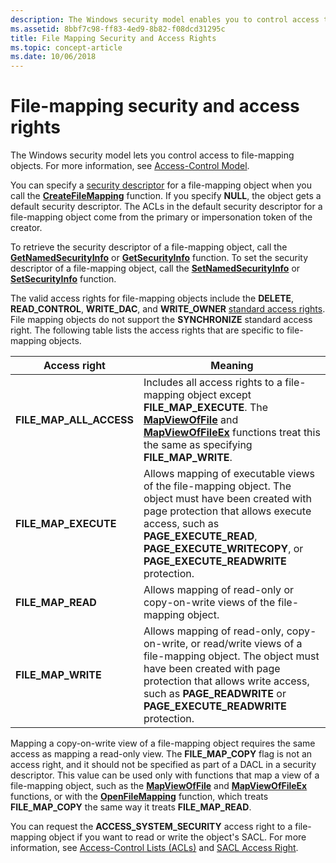 ```yaml
---
description: The Windows security model enables you to control access to file-mapping objects. For more information, see Access-Control Model.
ms.assetid: 8bbf7c98-ff83-4ed9-8b82-f08dcd31295c
title: File Mapping Security and Access Rights
ms.topic: concept-article
ms.date: 10/06/2018
---
```


# File-mapping security and access rights

The Windows security model lets you control access to file-mapping objects. For more information, see [Access-Control Model](../secauthz/access-control-model.md).

You can specify a [security descriptor](../secauthz/security-descriptors.md) for a file-mapping object when you call the [**CreateFileMapping**](/windows/desktop/api/WinBase/nf-winbase-createfilemappinga) function. If you specify **NULL**, the object gets a default security descriptor. The ACLs in the default security descriptor for a file-mapping object come from the primary or impersonation token of the creator.

To retrieve the security descriptor of a file-mapping object, call the [**GetNamedSecurityInfo**](/windows/win32/api/aclapi/nf-aclapi-getnamedsecurityinfoa) or [**GetSecurityInfo**](/windows/win32/api/aclapi/nf-aclapi-getsecurityinfo) function. To set the security descriptor of a file-mapping object, call the [**SetNamedSecurityInfo**](/windows/win32/api/aclapi/nf-aclapi-setnamedsecurityinfoa) or [**SetSecurityInfo**](/windows/win32/api/aclapi/nf-aclapi-setsecurityinfo) function.

The valid access rights for file-mapping objects include the **DELETE**, **READ\_CONTROL**, **WRITE\_DAC**, and **WRITE\_OWNER** [standard access rights](../secauthz/standard-access-rights.md). File mapping objects do not support the **SYNCHRONIZE** standard access right. The following table lists the access rights that are specific to file-mapping objects.

| Access right | Meaning |
|-|-|
| **FILE\_MAP\_ALL\_ACCESS** | Includes all access rights to a file-mapping object except **FILE\_MAP\_EXECUTE**. The [**MapViewOfFile**](/windows/win32/api/memoryapi/nf-memoryapi-mapviewoffile) and [**MapViewOfFileEx**](/windows/win32/api/memoryapi/nf-memoryapi-mapviewoffileex) functions treat this the same as specifying **FILE\_MAP\_WRITE**. |
| **FILE\_MAP\_EXECUTE** | Allows mapping of executable views of the file-mapping object. The object must have been created with page protection that allows execute access, such as **PAGE\_EXECUTE\_READ**, **PAGE\_EXECUTE\_WRITECOPY**, or **PAGE\_EXECUTE\_READWRITE** protection.  |
| **FILE\_MAP\_READ** | Allows mapping of read-only or copy-on-write views of the file-mapping object.  |
| **FILE\_MAP\_WRITE** | Allows mapping of read-only, copy-on-write, or read/write views of a file-mapping object. The object must have been created with page protection that allows write access, such as **PAGE\_READWRITE** or **PAGE\_EXECUTE\_READWRITE** protection. |

Mapping a copy-on-write view of a file-mapping object requires the same access as mapping a read-only view. The **FILE\_MAP\_COPY** flag is not an access right, and it should not be specified as part of a DACL in a security descriptor. This value can be used only with functions that map a view of a file-mapping object, such as the [**MapViewOfFile**](/windows/win32/api/memoryapi/nf-memoryapi-mapviewoffile) and [**MapViewOfFileEx**](/windows/win32/api/memoryapi/nf-memoryapi-mapviewoffileex) functions, or with the [**OpenFileMapping**](/windows/desktop/api/WinBase/nf-winbase-openfilemappinga) function, which treats **FILE\_MAP\_COPY** the same way it treats **FILE\_MAP\_READ**.

You can request the **ACCESS\_SYSTEM\_SECURITY** access right to a file-mapping object if you want to read or write the object's SACL. For more information, see [Access-Control Lists (ACLs)](../secauthz/access-control-lists.md) and [SACL Access Right](../secauthz/sacl-access-right.md).
